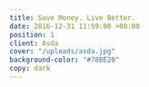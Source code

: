 ```yaml
---
title: Save Money. Live Better.
date: 2016-12-31 11:59:00 +00:00
position: 1
client: Asda
cover: "/uploads/asda.jpg"
background-color: "#78BE20"
copy: dark
---
```

